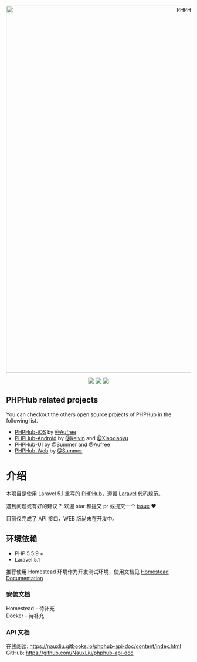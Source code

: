 <p align="center">
<img src="http://ww4.sinaimg.cn/large/76dc7f1bgw1eyfw7ewb0nj20q808774z.jpg" alt="PHPHub-iOS" title="PHPHub-iOS" width="1000"/>
</p>

<p align="center">
<a href="https://styleci.io/repos/42855306"><img src="https://styleci.io/repos/42855306/shield?style=flat"/></a>
<a href="https://weibo.com/846936588"><img src="https://img.shields.io/badge/contact-@NauxLiu-orange.svg?style=flat" /></a>
<a href="https://github.com/NauxLiu/phphub-server/blob/master/LICENSE"><img src="https://img.shields.io/badge/license-MIT-green.svg?style=flat" /></a></p>



## PHPHub related projects

You can checkout the others open source projects of PHPHub in the following list.

* [PHPHub-iOS](https://github.com/Aufree/phphub-ios) by [@Aufree](https://github.com/Aufree)
* [PHPHub-Android](https://github.com/CycloneAxe/phphub-android) by [@Kelvin](https://github.com/CycloneAxe) and [@Xiaoxiaoyu](https://github.com/xiaoxiaoyu)
* [PHPHub-UI](https://github.com/phphub/phphub-ui) by [@Summer](https://github.com/phphub/phphub-ui) and [@Aufree](https://github.com/aufree)
* [PHPHub-Web](https://github.com/summerblue/phphub) by [@Summer](https://github.com/phphub/phphub-ui)


# 介绍
本项目是使用 Laravel 5.1 重写的 [PHPHub](https://github.com/summerblue/phphub)，遵循 [Laravel](https://styleci.readme.io/docs/presets#laravel) 代码规范。

遇到问题或有好的建议？ 欢迎 star 和提交 pr 或提交一个 [issue](https://github.com/NauxLiu/phphub-server/issues) ❤

目前仅完成了 API 接口，WEB 版尚未在开发中。

## 环境依赖
* PHP 5.5.9 +
* Laravel 5.1

推荐使用 Homestead 环境作为开发测试环境，使用文档见 [Homestead Documentation](http://laravel-china.org/docs/5.0/homestead)

### 安装文档
Homestead - 待补充  
Docker - 待补充  

### API 文档

在线阅读: https://nauxliu.gitbooks.io/phphub-api-doc/content/index.html  
GitHub: https://github.com/NauxLiu/phphub-api-doc

